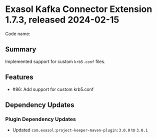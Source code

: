 # Exasol Kafka Connector Extension 1.7.3, released 2024-02-15

Code name: 

## Summary

Implemented support for custom `krb5.conf` files.

## Features

* #86: Add support for custom krb5.conf

## Dependency Updates

### Plugin Dependency Updates

* Updated `com.exasol:project-keeper-maven-plugin:3.0.0` to `3.0.1`
